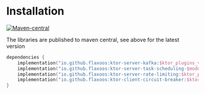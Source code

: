# Installation
[![Maven-central](https://img.shields.io/maven-central/v/io.github.flaxoos/ktor-server-kafka?style=for-the-badge&logo=apachemaven)](https://search.maven.org/search?q=io.github.flaxoos%20AND%20ktor)

The libraries are published to maven central, see above for the latest version
```kotlin
dependencies {
    implementation("io.github.flaxoos:ktor-server-kafka:$ktor_plugins_version")
    implementation("io.github.flaxoos:ktor-server-task-scheduling-$module:$ktor_plugins_version")
    implementation("io.github.flaxoos:ktor-server-rate-limiting:$ktor_plugins_version")
    implementation("io.github.flaxoos:ktor-client-circuit-breaker:$ktor_plugins_version")
}
```